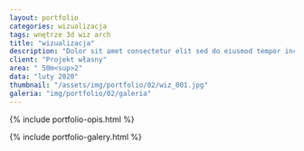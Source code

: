 ```yaml
---
layout: portfolio
categories: wizualizacja
tags: wnętrze 3d wiz arch
title: "wizualizacja"
description: "Dolor sit amet consectetur elit sed do eiusmod tempor incididunt labore et dolore magna aliqua enim minim veniam quis nostrud exercitation ullamco laboris nisi aliquip commodo consequat.duis aute irure sint occae cat cupidatat non proident sunt in culpa qui officia deserunt mollit anim id est laborum. Sed perspiciatis unde omnis iste natus error sit voluptatem."
client: "Projekt własny"
area: " 50m<sup>2"
data: "luty 2020"
thumbnail: "/assets/img/portfolio/02/wiz_001.jpg"
galeria: "img/portfolio/02/galeria"
---
```

{% include portfolio-opis.html %}

{% include portfolio-galery.html %}
